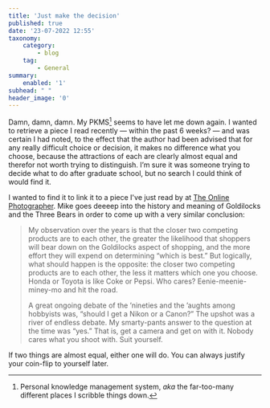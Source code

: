 ```yaml
---
title: 'Just make the decision'
published: true
date: '23-07-2022 12:55'
taxonomy:
    category:
        - blog
    tag:
        - General
summary:
    enabled: '1'
subhead: " "
header_image: '0'
---
```


Damn, damn, damn. My PKMS[^1] seems to have let me down again. I wanted to retrieve a piece I read recently — within the past 6 weeks? — and was certain I had noted, to the effect that the author had been advised that for any really difficult choice or decision, it makes no difference what you choose, because the attractions of each are clearly almost equal and therefor not worth trying to distinguish. I’m sure it was someone trying to decide what to do after graduate school, but no search I could think of would find it.

I wanted to find it to link it to a piece I've just read by at [The Online Photographer](https://theonlinephotographer.typepad.com/the_online_photographer/2022/07/goldilocks.html). Mike goes deeeep into the history and meaning of Goldilocks and the Three Bears in order to come up with a very similar conclusion:

> My observation over the years is that the closer two competing products are to each other, the greater the likelihood that shoppers will bear down on the Goldilocks aspect of shopping, and the more effort they will expend on determining “which is best.” But logically, what should happen is the opposite: the closer two competing products are to each other, the less it matters which one you choose. Honda or Toyota is like Coke or Pepsi. Who cares? Eenie-meenie-miney-mo and hit the road.
>
> A great ongoing debate of the ’nineties and the ’aughts among hobbyists was, “should I get a Nikon or a Canon?” The upshot was a river of endless debate. My smarty-pants answer to the question at the time was “yes.” That is, get a camera and get on with it. Nobody cares what you shoot with. Suit yourself.

If two things are almost equal, either one will do. You can always justify your coin-flip to yourself later.

[^1]: Personal knowledge management system, *aka* the far-too-many different places I scribble things down.
